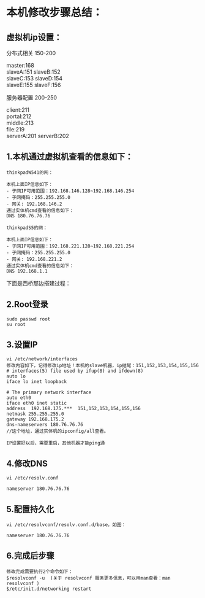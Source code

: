 # 本机修改步骤总结：

## 虚拟机ip设置：

分布式相关 150-200

master:168  
slaveA:151 slaveB:152  
slaveC:153 slaveD:154   
slaveE:155 slaveF:156  

服务器配置 200-250  
 
client:211   
portal:212  
middle:213  
file:219   
serverA:201 serverB:202 

## 1.本机通过虚拟机查看的信息如下：

	thinkpadW541的网：

	本机上面IP信息如下：
	- 子网IP可用范围：192.168.146.128~192.168.146.254
	- 子网掩码：255.255.255.0
	- 网关: 192.168.146.2
	通过实体机cmd查看的信息如下：
	DNS 180.76.76.76

	thinkpadS5的网：

	本机上面IP信息如下：
	- 子网IP可用范围：192.168.221.128~192.168.221.254
	- 子网掩码：255.255.255.0
	- 网关: 192.168.221.2
	通过实体机cmd查看的信息如下：
	DNS 192.168.1.1

下面是西桥那边搭建过程：

## 2.Root登录

	sudo passwd root
	su root
	
## 3.设置IP

	vi /etc/network/interfaces
	修改内容如下，记得修改ip地址！本机的slave机器，ip结尾：151,152,153,154,155,156
	# interfaces(5) file used by ifup(8) and ifdown(8)
	auto lo
	iface lo inet loopback
	
	# The primary network interface
	auto eth0
	iface eth0 inet static
	address  192.168.175.***  151,152,153,154,155,156
	netmask 255.255.255.0
	gateway 192.168.175.2
	dns-nameservers 180.76.76.76    
	//这个地址，通过实体机的ipconfig/all查看。
	
	IP设置好以后，需要重启，其他机器才能ping通

## 4.修改DNS

	vi /etc/resolv.conf
	
	nameserver 180.76.76.76
	
## 5.配置持久化

	vi /etc/resolvconf/resolv.conf.d/base，如图：
	
	nameserver 180.76.76.76
	
## 6.完成后步骤

	修改完成需要执行2个命令如下：
	$resolvconf -u  (关于 resolvconf 服务更多信息，可以用man查看：man resolvconf )
	$/etc/init.d/networking restart

